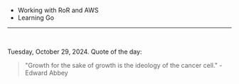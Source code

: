 - Working with RoR and AWS
- Learning Go

---

<br>

<!-- quote_marker -->
Tuesday, October 29, 2024. Quote of the day:

> "Growth for the sake of growth is the ideology of the cancer cell." - Edward Abbey
